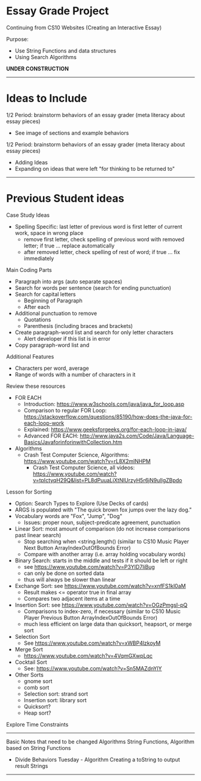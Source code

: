 # Essay Grade Project
Continuing from CS10 Websites (Creating an Interactive Essay)

Purpose:
- Use String Functions and data structures
- Using Search Algorithms

**UNDER CONSTRUCTION**


---

# Ideas to Include

1/2 Period: brainstorm behaviors of an essay grader (meta literacy about essay pieces)
- See image of sections and example behaviors

1/2 Period: brainstorm behaviors of an essay grader (meta literacy about essay pieces)
- Adding Ideas
- Expanding on ideas that were left "for thinking to be returned to"

---

# Previous Student ideas

Case Study Ideas
- Spelling Specific: last letter of previous word is first letter of current work, space in wrong place
  - remove first letter, check spelling of previous word with removed letter; if true ... replace automatically
  - after removed letter, check spelling of rest of word; if true ... fix immediately

Main Coding Parts
- Paragraph into args (auto separate spaces)
- Search for words per sentence (search for ending punctuation)
- Search for capital letters
  - Beginning of Paragraph
  - After each
- Additional punctuation to remove
  - Quotations
  - Parenthesis (including braces and brackets)
- Create paragraph-word list and search for only letter characters
  - Alert developer if this list is in error
- Copy paragraph-word list and

Additional Features
- Characters per word, average
- Range of words with a number of characters in it

Review these resources
- FOR EACH
  - Introduction: https://www.w3schools.com/java/java_for_loop.asp
  - Comparison to regular FOR Loop: https://stackoverflow.com/questions/85190/how-does-the-java-for-each-loop-work
  - Explained: https://www.geeksforgeeks.org/for-each-loop-in-java/
  - Advanced FOR EACH: http://www.java2s.com/Code/Java/Language-Basics/JavaforinforinwithCollection.htm
- Algorithms
  - Crash Test Computer Science, Algorithms: https://www.youtube.com/watch?v=rL8X2mlNHPM
    - Crash Test Computer Science, all videos: https://www.youtube.com/watch?v=tpIctyqH29Q&list=PL8dPuuaLjXtNlUrzyH5r6jN9ulIgZBpdo

Lesson for Sorting
- Option: Search Types to Explore (Use Decks of cards)
- ARGS is populated with "The quick brown fox jumps over the lazy dog."
- Vocabulary words are "Fox", "Jump", "Dog"
  - Issues: proper noun, subject-predicate agreement, punctuation
- Linear Sort: most amount of comparison (do not increase comparisons past linear search)
  - Stop searching when <string.length() (similar to CS10 Music Player Next Button ArrayIndexOutOfBounds Error)
  - Compare with another array (i.e. array holding vocabulary words)
- Binary Search: starts in the middle and tests if it should be left or right
  - see https://www.youtube.com/watch?v=P3YID7liBug
  - can only be done on sorted data
  - thus will always be slower than linear
- Exchange Sort: see https://www.youtube.com/watch?v=xnfFS1kl0aM
  - Result makes <= operator true in final array
  - Compares two adjacent items at a time
- Insertion Sort: see https://www.youtube.com/watch?v=OGzPmgsI-pQ
  - Comparisons to index-zero, if necessary (similar to CS10 Music Player Previous Button ArrayIndexOutOfBounds Error)
  - much less efficient on large data than quicksort, heapsort, or merge sort
- Selection Sort
  - See https://www.youtube.com/watch?v=xWBP4lzkoyM
- Merge Sort
  - https://www.youtube.com/watch?v=4VqmGXwpLqc
- Cocktail Sort
  - See: https://www.youtube.com/watch?v=Sn5MAZdnYlY
- Other Sorts
  - gnome sort
  - comb sort
  - Selection sort: strand sort
  - Insertion sort: library sort
  - Quicksort?
  - Heap sort?

Explore Time Constraints

---

Basic Notes that need to be changed
Algorithms
String Functions, Algorithm based on String Functions
- Divide Behaviors
Tuesday - Algorithm
Creating a toString to output result Strings

---
